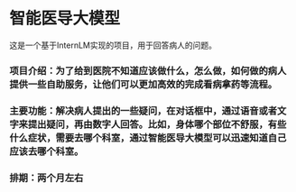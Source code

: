 # 智能医导大模型

这是一个基于InternLM实现的项目，用于回答病人的问题。
### 项目介绍：为了给到医院不知道应该做什么，怎么做，如何做的病人提供一些自助服务，让他们可以更加高效的完成看病拿药等流程。
### 主要功能：解决病人提出的一些疑问，在对话框中，通过语音或者文字来提出疑问，再由数字人回答。比如，身体哪个部位不舒服，有些什么症状，需要去哪个科室，通过智能医导大模型可以迅速知道自己应该去哪个科室。
### 排期：两个月左右
